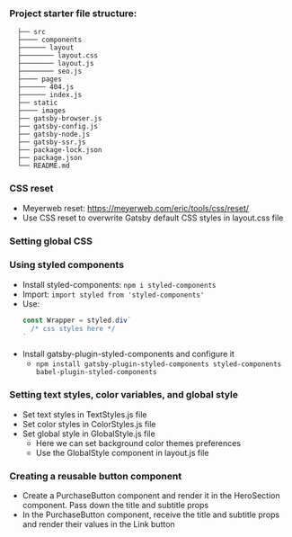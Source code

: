### Project starter file structure:
```
  ├── src
  ├──── components
  ├────── layout
  ├──────── layout.css
  ├──────── layout.js
  ├──────── seo.js
  ├──── pages
  ├────── 404.js
  ├────── index.js
  ├── static
  ├──── images
  ├── gatsby-browser.js
  ├── gatsby-config.js
  ├── gatsby-node.js
  ├── gatsby-ssr.js
  ├── package-lock.json
  ├── package.json
  └── README.md
```

### CSS reset
- Meyerweb reset: https://meyerweb.com/eric/tools/css/reset/
- Use CSS reset to overwrite Gatsby default CSS styles in layout.css file

### Setting global CSS

### Using styled components
- Install styled-components: `npm i styled-components`
- Import: `import styled from 'styled-components'`
- Use:
  ``` js
  const Wrapper = styled.div`
    /* css styles here */
  `
  ```
- Install gatsby-plugin-styled-components and configure it
  - `npm install gatsby-plugin-styled-components styled-components babel-plugin-styled-components`

### Setting text styles, color variables, and global style
- Set text styles in TextStyles.js file
- Set color styles in ColorStyles.js file
- Set global style in GlobalStyle.js file
  - Here we can set background color themes preferences
  - Use the GlobalStyle component in layout.js file

### Creating a reusable button component
- Create a PurchaseButton component and render it in the HeroSection component. Pass down the title and subtitle props
- In the PurchaseButton component, receive the title and subtitle props and render their values in the Link button